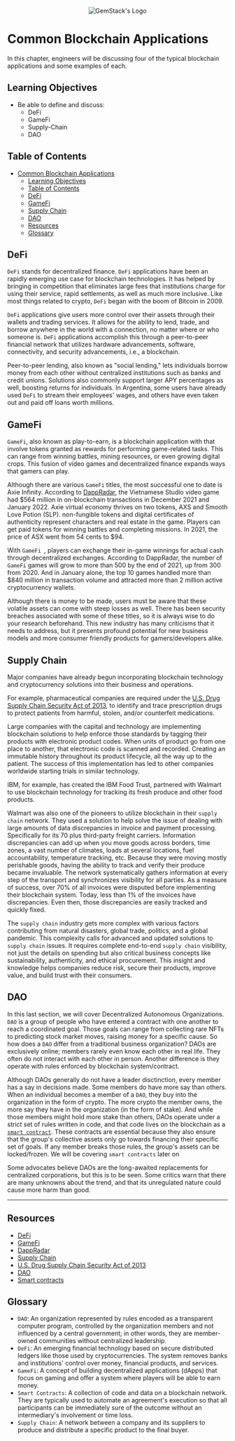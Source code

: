<p align="center">
  <img
  src="https://camo.githubusercontent.com/e4ac909b3da508a9e5f8f5276359dd0d8a484a30dc58daf2b29755d87aa09b57/68747470733a2f2f67656d737461636b2e696f2f7374617469632f31626135356364376237663639393165633965646262386331343332323533342f30656261302f6c6f676f5f7072696d6172795f737461636b65642e61766966"
  alt="GemStack's Logo"
  />
</p>

# Common Blockchain Applications

In this chapter, engineers will be discussing four of the typical blockchain applications and some examples of each.

## Learning Objectives

* Be able to define and discuss:
    * DeFi
    * GameFi
    * Supply-Chain
    * DAO

## Table of Contents

- [Common Blockchain Applications](#common-blockchain-applications)
  - [Learning Objectives](#learning-objectives)
  - [Table of Contents](#table-of-contents)
  - [DeFi](#defi)
  - [GameFi](#gamefi)
  - [Supply Chain](#supply-chain)
  - [DAO](#dao)
  - [Resources](#resources)
  - [Glossary](#glossary)

## DeFi

`DeFi` stands for decentralized finance. `DeFi` applications have been an rapidly emerging use case for blockchain technologies. It has helped by bringing in competition that eliminates large fees that institutions charge for using their service, rapid settlements, as well as much more inclusive. Like most things related to crypto, `DeFi` began with the boom of Bitcoin in 2009.

`DeFi` applications give users more control over their assets through their wallets and trading services. It allows for the ability to lend, trade, and borrow anywhere in the world with a connection, no matter where or who someone is. `DeFi` applications accomplish this through a peer-to-peer financial network that utilizes hardware advancements, software, connectivity, and security advancements, i.e., a blockchain.

Peer-to-peer lending, also known as "social lending," lets individuals borrow money from each other without centralized institutions such as banks and credit unions. Solutions also commonly support larger APY percentages as well, boosting returns for individuals. In Argentina, some users have already used `DeFi` to stream their employees' wages, and others have even taken out and paid off loans worth millions.


## GameFi

`GameFi`, also known as play-to-earn, is a blockchain application with that involve tokens granted as rewards for performing game-related tasks. This can range from winning battles, mining resources, or even growing digital crops. This fusion of video games and decentralized finance expands ways that gamers can play.

Although there are various `GameFi` titles, the most successful one to date is Axie Infinity. According to [DappRadar](https://dappradar.com/), the Vietnamese Studio video game had $564 million in on-blockchain transactions in December 2021 and January 2022. Axie virtual economy thrives on two tokens, AXS and Smooth Love Potion (SLP). non-fungible tokens and digital certificates of authenticity represent characters and real estate in the game. Players can get paid tokens for winning battles and completing missions. In 2021, the price of ASX went from 54 cents to $94.

With `GameFi `, players can exchange their in-game winnings for actual cash through decentralized exchanges. According to DappRadar, the number of `GameFi` games will grow to more than 500 by the end of 2021, up from 300 from 2020. And in January alone, the top 10 games handled more than $840 million in transaction volume and attracted more than 2 million active cryptocurrency wallets.

Although there is money to be made, users must be aware that these volatile assets can come with steep losses as well. There has been security breaches associated with some of these titles, so it is always wise to do your research beforehand. This new industry has many criticisms that it needs to address, but it presents profound potential for new business models and more consumer friendly products for gamers/developers alike.

## Supply Chain

Major companies have already begun incorporating blockchain technology and cryptocurrency solutions into their business and operations.

For example, pharmaceutical companies are required under the [U.S. Drug Supply Chain Security Act of 2013](https://www.fda.gov/drugs/drug-supply-chain-integrity/drug-supply-chain-security-act-dscsa), to identify and trace prescription drugs to protect patients from harmful, stolen, and/or counterfeit medications.

Large companies with the capital and technology are implementing blockchain solutions to help enforce those standards by tagging their products with electronic product codes. When units of product go from one place to another, that electronic code is scanned and recorded. Creating an immutable history throughout its product lifecycle, all the way up to the patient. The success of this implementation has led to other companies worldwide starting trials in similar technology.

IBM, for example, has created the IBM Food Trust, partnered with Walmart to use blockchain technology for tracking its fresh produce and other food products.

Walmart was also one of the pioneers to utilize blockchain in their `supply chain` network. They used a solution to help solve the issue of dealing with large amounts of data discrepancies in invoice and payment processing. Specifically for its 70 plus third-party freight carriers. Information discrepancies can add up when you move goods across borders, time zones, a vast number of climates, loads at several locations, fuel accountability, temperature tracking, etc. Because they were moving mostly perishable goods, having the ability to track and verify their produce became invaluable. The network systematically gathers information at every step of the transport and synchronizes visibility for all parties. As a measure of success, over 70% of all invoices were disputed before implementing their blockchain system. Today, less than 1% of the invoices have discrepancies. Even then, those discrepancies are easily tracked and quickly fixed.

The `supply chain` industry gets more complex with various factors contributing from natural disasters, global trade, politics, and a global pandemic. This complexity calls for advanced and updated solutions to  `supply chain` issues. It requires complete end-to-end `supply chain` visibility, not just the details on spending but also critical business concepts like sustainability, authenticity, and ethical procurement. This insight and knowledge helps companies reduce risk, secure their products, improve value, and build trust with their consumers.

## DAO

In this last section, we will cover Decentralized Autonomous Organizations. `DAO` is a group of people who have entered a contract with one another to reach a coordinated goal. Those goals can range from collecting rare NFTs to predicting stock market moves, raising money for a specific cause. So how does a `DAO` differ from a traditional business organization? DAOs are exclusively online; members rarely even know each other in real life. They often do not interact with each other in person. Another difference is they operate with rules enforced by blockchain system/contract.

Although DAOs generally do not have a leader disctinction, every member has a say in decisions made. Some members do have more say than others. When an individual becomes a member of a `DAO`, they buy into the organization in the form of crypto. The more crypto the member owns, the more say they have in the organization (in the form of stake). And while those members might hold more stake than others, DAOs operate under a strict set of rules written in code, and that code lives on the blockchain as a [`smart contract`](https://developer.algorand.org/docs/get-details/dapps/smart-contracts/#smart-contracts). These contracts are essential because they also ensure that the group's collective assets only go towards financing their specific set of goals. If any member breaks those rules, the group's assets can be locked/frozen. We will be covering `smart contracts` later on

Some advocates believe DAOs are the long-awaited replacements for centralized corporations, but this is to be seen. Some critics warn that there are many unknowns about the trend, and that its unregulated nature could cause more harm than good.

---
## Resources

* [DeFi](https://ethereum.org/en/defi/)
* [GameFi](https://medium.com/synesis-one/what-the-hell-is-gamefi-b17de2c81bd0)
* [DappRadar](https://dappradar.com/)
* [Supply Chain](https://www.investopedia.com/terms/s/supplychain.asp)
* [U.S. Drug Supply Chain Security Act of 2013](https://www.fda.gov/drugs/drug-supply-chain-integrity/drug-supply-chain-security-act-dscsa)
* [DAO](https://www.investopedia.com/tech/what-dao/)
* [Smart contracts](https://developer.algorand.org/docs/get-details/dapps/smart-contracts/#smart-contracts)

## Glossary

* `DAO`: An organization represented by rules encoded as a transparent computer program, controlled by the organization members and not influenced by a central government; in other words, they are member-owned communities without centralized leadership.
* `DeFi`: An emerging financial technology based on secure distributed ledgers like those used by cryptocurrencies. The system removes banks and institutions' control over money, financial products, and services.
* `GameFi`: A concept of building decentralized applications (dApps) that focus on gaming and offer a system where players will be able to earn money.
* `Smart Contracts`: A collection of code and data on a blockchain network. They are typically used to automate an agreement's execution so that all participants can be immediately sure of the outcome without an intermediary's involvement or time loss.
* `Supply Chain`: A network between a company and its suppliers to produce and distribute a specific product to the final buyer.